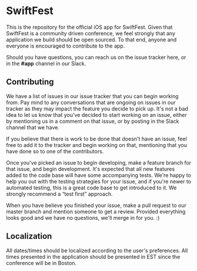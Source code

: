 # SwiftFest 
This is the repository for the official iOS app for SwiftFest. Given that SwiftFest is a community driven conference, we feel strongly that any application we build should be open sourced. To that end, anyone and everyone is encouraged to contribute to the app. 

Should you have questions, you can reach us on the issue tracker here, or in the **#app** channel in our Slack.

## Contributing
We have a list of issues in our issue tracker that you can begin working from. Pay mind to any conversations that are ongoing on issues in our tracker as they may impact the feature you decide to pick up. It's not a bad idea to let us know that you've decided to start working on an issue, either by mentioning us in a comment on that issue, or by posting in the Slack channel that we have.

If you believe that there is work to be done that doesn't have an issue, feel free to add it to the tracker and begin working on that, mentioning that you have done so to one of the contributors.

Once you've picked an issue to begin developing, make a feature branch for that issue, and begin development. It's expected that all new features added to the code base will have some accompanying tests. We're happy to help you out with the testing strategies for your issue, and if you're newer to automated testing, this is a great code base to get introduced to it. We strongly recommend a “test first” approach.

When you have believe you finished your issue, make a pull request to our master branch and mention someone to get a review. Provided everything looks good and we have no questions, we'll merge in for you. :)

## Localization
All dates/times should be localized according to the user's preferences. All times presented in the application should be presented in EST since the conference will be in Boston.

